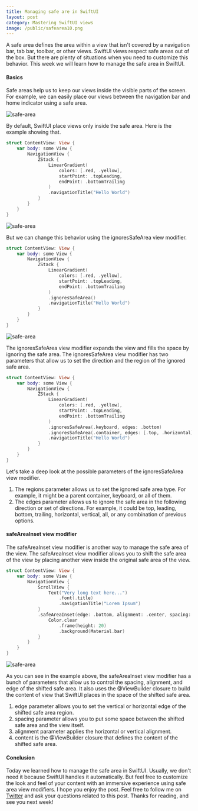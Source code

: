 ```yaml
---
title: Managing safe are in SwiftUI
layout: post
category: Mastering SwiftUI views
image: /public/safearea10.png
---
```


A safe area defines the area within a view that isn't covered by a navigation bar, tab bar, toolbar, or other views. SwiftUI views respect safe areas out of the box. But there are plenty of situations when you need to customize this behavior. This week we will learn how to manage the safe area in SwiftUI.

#### Basics
Safe areas help us to keep our views inside the visible parts of the screen. For example, we can easily place our views between the navigation bar and home indicator using a safe area.

![safe-area](/public/safearea10.png)

By default, SwiftUI place views only inside the safe area. Here is the example showing that.

```swift
struct ContentView: View {
    var body: some View {
        NavigationView {
            ZStack {
                LinearGradient(
                    colors: [.red, .yellow],
                    startPoint: .topLeading,
                    endPoint: .bottomTrailing
                )
                .navigationTitle("Hello World")
            }
        }
    }
}
```

![safe-area](/public/safearea1.png)

But we can change this behavior using the ignoresSafeArea view modifier.

```swift
struct ContentView: View {
    var body: some View {
        NavigationView {
            ZStack {
                LinearGradient(
                    colors: [.red, .yellow],
                    startPoint: .topLeading,
                    endPoint: .bottomTrailing
                )
                .ignoresSafeArea()
                .navigationTitle("Hello World")
            }
        }
    }
}
```

![safe-area](/public/safearea2.png)

The ignoresSafeArea view modifier expands the view and fills the space by ignoring the safe area. The ignoresSafeArea view modifier has two parameters that allow us to set the direction and the region of the ignored safe area.

```swift
struct ContentView: View {
    var body: some View {
        NavigationView {
            ZStack {
                LinearGradient(
                    colors: [.red, .yellow],
                    startPoint: .topLeading,
                    endPoint: .bottomTrailing
                )
                .ignoresSafeArea(.keyboard, edges: .bottom)
                .ignoresSafeArea(.container, edges: [.top, .horizontal])
                .navigationTitle("Hello World")
            }
        }
    }
}
```

Let's take a deep look at the possible parameters of the ignoresSafeArea view modifier.
1. The regions parameter allows us to set the ignored safe area type. For example, it might be a parent container, keyboard, or all of them.
2. The edges parameter allows us to ignore the safe area in the following direction or set of directions. For example, it could be top, leading, bottom, trailing, horizontal, vertical, all, or any combination of previous options.

#### safeAreaInset view modifier
The safeAreaInset view modifier is another way to manage the safe area of the view. The safeAreaInset view modifier allows you to shift the safe area of the view by placing another view inside the original safe area of the view.

```swift
struct ContentView: View {
    var body: some View {
        NavigationView {
            ScrollView {
                Text("Very long text here...")
                    .font(.title)
                    .navigationTitle("Lorem Ipsum")
            }
            .safeAreaInset(edge: .bottom, alignment: .center, spacing: 0) {
                Color.clear
                    .frame(height: 20)
                    .background(Material.bar)
            }
        }
    }
}
```

![safe-area](/public/safearea3.png)

As you can see in the example above, the safeAreaInset view modifier has a bunch of parameters that allow us to control the spacing, alignment, and edge of the shifted safe area. It also uses the @ViewBuilder closure to build the content of view that SwiftUI places in the space of the shifted safe area.

1. edge parameter allows you to set the vertical or horizontal edge of the shifted safe area region.
2. spacing parameter allows you to put some space between the shifted safe area and the view itself.
3. alignment parameter applies the horizontal or vertical alignment.
4. content is the @ViewBuilder closure that defines the content of the shifted safe area.

#### Conclusion
Today we learned how to manage the safe area in SwiftUI. Usually, we don't need it because SwiftUI handles it automatically. But feel free to customize the look and feel of your content with an immersive experience using safe area view modifiers. I hope you enjoy the post. Feel free to follow me on [Twitter](https://twitter.com/mecid) and ask your questions related to this post. Thanks for reading, and see you next week!

